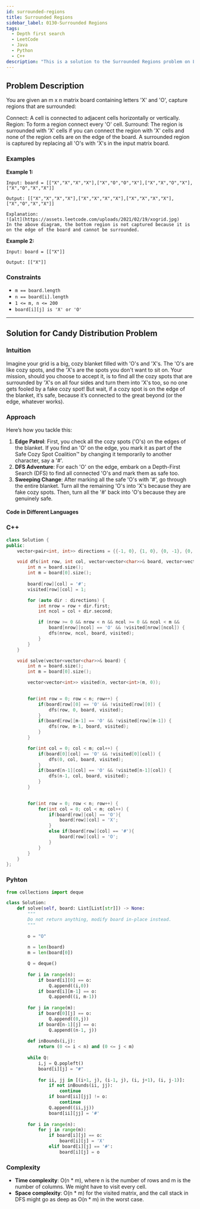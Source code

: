 ```yaml
---
id: surrounded-regions
title: Surrounded Regions
sidebar_label: 0130-Surrounded Regions
tags:
  - Depth first search
  - LeetCode
  - Java
  - Python
  - C++
description: "This is a solution to the Surrounded Regions problem on LeetCode."
---
```


## Problem Description

You are given an m x n matrix board containing letters 'X' and 'O', capture regions that are surrounded:

Connect: A cell is connected to adjacent cells horizontally or vertically.
Region: To form a region connect every 'O' cell.
Surround: The region is surrounded with 'X' cells if you can connect the region with 'X' cells and none of the region cells are on the edge of the board.
A surrounded region is captured by replacing all 'O's with 'X's in the input matrix board.

 
### Examples

**Example 1:**

```
Input: board = [["X","X","X","X"],["X","O","O","X"],["X","X","O","X"],["X","O","X","X"]]

Output: [["X","X","X","X"],["X","X","X","X"],["X","X","X","X"],["X","O","X","X"]]

Explanation:
![alt](https://assets.leetcode.com/uploads/2021/02/19/xogrid.jpg)
In the above diagram, the bottom region is not captured because it is on the edge of the board and cannot be surrounded.

```

**Example 2:**
```
Input: board = [["X"]]

Output: [["X"]]
```

### Constraints

- `m == board.length`
- `n == board[i].length`
- `1 <= m, n <= 200`
- `board[i][j] is 'X' or 'O'`

---

## Solution for Candy Distribution Problem
### Intuition

Imagine your grid is a big, cozy blanket filled with 'O's and 'X's. The 'O's are like cozy spots, and the 'X's are the spots you don't want to sit on. Your mission, should you choose to accept it, is to find all the cozy spots that are surrounded by 'X's on all four sides and turn them into 'X's too, so no one gets fooled by a fake cozy spot! But wait, if a cozy spot is on the edge of the blanket, it’s safe, because it’s connected to the great beyond (or the edge, whatever works).

### Approach

Here’s how you tackle this:

1. **Edge Patrol**: First, you check all the cozy spots ('O's) on the edges of the blanket. If you find an 'O' on the edge, you mark it as part of the Safe Cozy Spot Coalition™️ by changing it temporarily to another character, say a '#'.
2. **DFS Adventure**: For each 'O' on the edge, embark on a Depth-First Search (DFS) to find all connected 'O's and mark them as safe too.
3. **Sweeping Change**: After marking all the safe 'O's with '#', go through the entire blanket. Turn all the remaining 'O's into 'X's because they are fake cozy spots. Then, turn all the '#' back into 'O's because they are genuinely safe.




#### Code in Different Languages

### C++
```c++
class Solution {
public:
    vector<pair<int, int>> directions = {{-1, 0}, {1, 0}, {0, -1}, {0, 1}};

    void dfs(int row, int col, vector<vector<char>>& board, vector<vector<int>>& visited){
        int n = board.size();
        int m = board[0].size();
            
        board[row][col] = '#';
        visited[row][col] = 1;

        for (auto dir : directions) {
            int nrow = row + dir.first;
            int ncol = col + dir.second;

            if (nrow >= 0 && nrow < n && ncol >= 0 && ncol < m &&
                board[nrow][ncol] == 'O' && !visited[nrow][ncol]) {
                dfs(nrow, ncol, board, visited);
            }
        }
    }

    void solve(vector<vector<char>>& board) {
        int n = board.size();
        int m = board[0].size();

        vector<vector<int>> visited(n, vector<int>(m, 0));

        
        for(int row = 0; row < n; row++) {
            if(board[row][0] == 'O' && !visited[row][0]) {
                dfs(row, 0, board, visited);
            }
            if(board[row][m-1] == 'O' && !visited[row][m-1]) {
                dfs(row, m-1, board, visited);
            }
        }

        for(int col = 0; col < m; col++) {
            if(board[0][col] == 'O' && !visited[0][col]) {
                dfs(0, col, board, visited);
            }
            if(board[n-1][col] == 'O' && !visited[n-1][col]) {
                dfs(n-1, col, board, visited);
            }
        }

        
        for(int row = 0; row < n; row++) {
            for(int col = 0; col < m; col++) {
                if(board[row][col] == 'O'){
                    board[row][col] = 'X';
                }
                else if(board[row][col] == '#'){
                    board[row][col] = 'O';
                }
            }
        }
    }
};
```

### Pyhton 
```python
from collections import deque

class Solution:
    def solve(self, board: List[List[str]]) -> None:
        """
        Do not return anything, modify board in-place instead.
        """
        
        o = "O"
        
        n = len(board) 
        m = len(board[0])

        Q = deque()
        
        for i in range(n):
            if board[i][0] == o:
                Q.append((i,0))
            if board[i][m-1] == o:
                Q.append((i, m-1))
                
        for j in range(m):
            if board[0][j] == o:
                Q.append((0,j))
            if board[n-1][j] == o:
                Q.append((n-1, j))
                
        def inBounds(i,j):
            return (0 <= i < n) and (0 <= j < m)
                
        while Q:
            i,j = Q.popleft()
            board[i][j] = "#"
            
            for ii, jj in [(i+1, j), (i-1, j), (i, j+1), (i, j-1)]:
                if not inBounds(ii, jj):
                    continue
                if board[ii][jj] != o:
                    continue
                Q.append((ii,jj))
                board[ii][jj] = '#'
            
        for i in range(n):
            for j in range(m):
                if board[i][j] == o:
                    board[i][j] = 'X'
                elif board[i][j] == '#':
                    board[i][j] = o
```



### Complexity

- **Time complexity**: O(n * m), where n is the number of rows and m is the number of columns. We might have to visit every cell.
- **Space complexity**: O(n * m) for the visited matrix, and the call stack in DFS might go as deep as O(n * m) in the worst case.